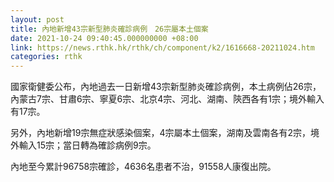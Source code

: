 ```yaml
---
layout: post
title: 內地新增43宗新型肺炎確診病例　26宗屬本土個案
date: 2021-10-24 09:40:45.000000000 +08:00
link: https://news.rthk.hk/rthk/ch/component/k2/1616668-20211024.htm
categories: rthk
---
```


國家衛健委公布，內地過去一日新增43宗新型肺炎確診病例，本土病例佔26宗，內蒙古7宗、甘肅6宗、寧夏6宗、北京4宗、河北、湖南、陝西各有1宗；境外輸入有17宗。

另外，內地新增19宗無症狀感染個案，4宗屬本土個案，湖南及雲南各有2宗，境外輸入15宗；當日轉為確診病例9宗。

內地至今累計96758宗確診，4636名患者不治，91558人康復出院。
